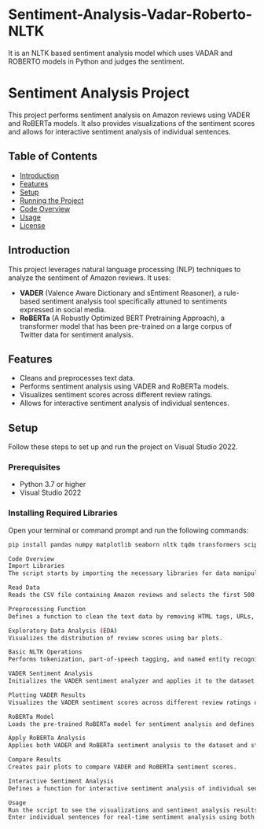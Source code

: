 # Sentiment-Analysis-Vadar-Roberto-NLTK
It is an NLTK based sentiment analysis model which uses VADAR and ROBERTO models in Python and judges the sentiment.

# Sentiment Analysis Project

This project performs sentiment analysis on Amazon reviews using VADER and RoBERTa models. It also provides visualizations of the sentiment scores and allows for interactive sentiment analysis of individual sentences.

## Table of Contents
- [Introduction](#introduction)
- [Features](#features)
- [Setup](#setup)
- [Running the Project](#running-the-project)
- [Code Overview](#code-overview)
- [Usage](#usage)
- [License](#license)

## Introduction
This project leverages natural language processing (NLP) techniques to analyze the sentiment of Amazon reviews. It uses:
- **VADER** (Valence Aware Dictionary and sEntiment Reasoner), a rule-based sentiment analysis tool specifically attuned to sentiments expressed in social media.
- **RoBERTa** (A Robustly Optimized BERT Pretraining Approach), a transformer model that has been pre-trained on a large corpus of Twitter data for sentiment analysis.

## Features
- Cleans and preprocesses text data.
- Performs sentiment analysis using VADER and RoBERTa models.
- Visualizes sentiment scores across different review ratings.
- Allows for interactive sentiment analysis of individual sentences.

## Setup
Follow these steps to set up and run the project on Visual Studio 2022.

### Prerequisites
- Python 3.7 or higher
- Visual Studio 2022

### Installing Required Libraries
Open your terminal or command prompt and run the following commands:
```sh
pip install pandas numpy matplotlib seaborn nltk tqdm transformers scipy beautifulsoup4

Code Overview
Import Libraries
The script starts by importing the necessary libraries for data manipulation, visualization, NLP, and using pre-trained models.

Read Data
Reads the CSV file containing Amazon reviews and selects the first 500 rows for analysis.

Preprocessing Function
Defines a function to clean the text data by removing HTML tags, URLs, special characters, and converting text to lowercase.

Exploratory Data Analysis (EDA)
Visualizes the distribution of review scores using bar plots.

Basic NLTK Operations
Performs tokenization, part-of-speech tagging, and named entity recognition on a sample text.

VADER Sentiment Analysis
Initializes the VADER sentiment analyzer and applies it to the dataset.

Plotting VADER Results
Visualizes the VADER sentiment scores across different review ratings using bar plots.

RoBERTa Model
Loads the pre-trained RoBERTa model for sentiment analysis and defines a function to get sentiment scores.

Apply RoBERTa Analysis
Applies both VADER and RoBERTa sentiment analysis to the dataset and stores the results.

Compare Results
Creates pair plots to compare VADER and RoBERTa sentiment scores.

Interactive Sentiment Analysis
Defines a function for interactive sentiment analysis of individual sentences using both models and provides a loop for continuous user input.

Usage
Run the script to see the visualizations and sentiment analysis results on the sample dataset.
Enter individual sentences for real-time sentiment analysis using both VADER and RoBERTa models.

